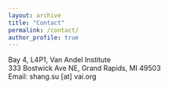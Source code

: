 ```yaml
---
layout: archive
title: "Contact"
permalink: /contact/
author_profile: true
---
```

Bay 4, L4P1, Van Andel Institute<br>
333 Bostwick Ave NE, Grand Rapids, MI 49503<br>
Email: shang.su [at] vai.org
